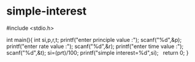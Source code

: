# simple-interest
#include <stdio.h>

int main(){
    int si,p,r,t;
    printf("enter principle value :");
    scanf("%d",&p);
     printf("enter rate value :");
    scanf("%d",&r);
     printf("enter time value :");
    scanf("%d",&t);
    si=(p*r*t)/100;
    printf("simple interest=%d",si);
  return 0;
}
